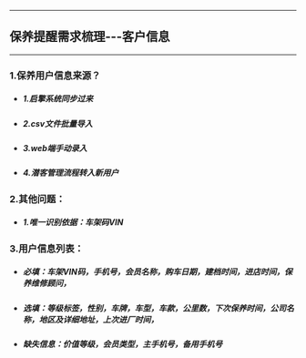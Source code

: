 -----------------
## 保养提醒需求梳理---客户信息
------------------
    
### 1.保养用户信息来源？
- ##### 1.启擎系统同步过来
- ##### 2.csv文件批量导入
- ##### 3.web端手动录入
- ##### 4.潜客管理流程转入新用户

### 2.其他问题：
 - ##### 1.唯一识别依据：车架码VIN  
 
### 3.用户信息列表：
 - ##### 必填：车架VIN码，手机号，会员名称，购车日期，建档时间，进店时间，保养维修顾问，
 - ##### 选填：等级标签，性别，车牌，车型，车款，公里数，下次保养时间，公司名称，地区及详细地址，上次进厂时间，
 - ##### 缺失信息：价值等级，会员类型，主手机号，备用手机号
